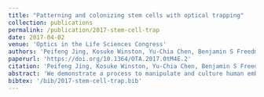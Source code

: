 ```yaml
---
title: "Patterning and colonizing stem cells with optical trapping"
collection: publications
permalink: /publication/2017-stem-cell-trap
date: 2017-04-02
venue: 'Optics in the Life Sciences Congress'
authors: 'Peifeng Jing, Kosuke Winston, Yu-Chia Chen, Benjamin S Freedman, and Lih Y Lin'
paperurl: 'https://doi.org/10.1364/OTA.2017.OtM4E.2'
citation: 'Peifeng Jing, Kosuke Winston, Yu-Chia Chen, Benjamin S Freedman, and Lih Y Lin. Patterning and colonizing stem cells with optical trapping. In <i>Optical Trapping Applications</i>, pages OtM4E–2. Optical Society of America, 2017.'
abstract: 'We demonstrate a process to manipulate and culture human embryonic stem cells with optical tweezers. This method is adopted to study the conditions necessary for successful differentiation and colonization of the stem cells.'
bibtex: '/bib/2017-stem-cell-trap.bib'
---
```

<!-- codeurl: 'https://google.com' Move it up-->
